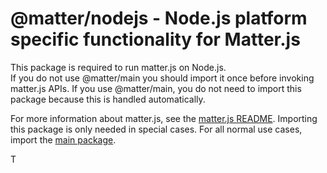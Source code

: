# @matter/nodejs - Node.js platform specific functionality for Matter.js

This package is required to run matter.js on Node.js.  
If you do not use @matter/main you should import it once before invoking matter.js APIs. If you use @matter/main, you do not need to import this package because this is handled automatically.

For more information about matter.js, see the [matter.js README](../../README.md).
Importing this package is only needed in special cases. For all normal use cases, import the [main package](../main/README.md).



T
